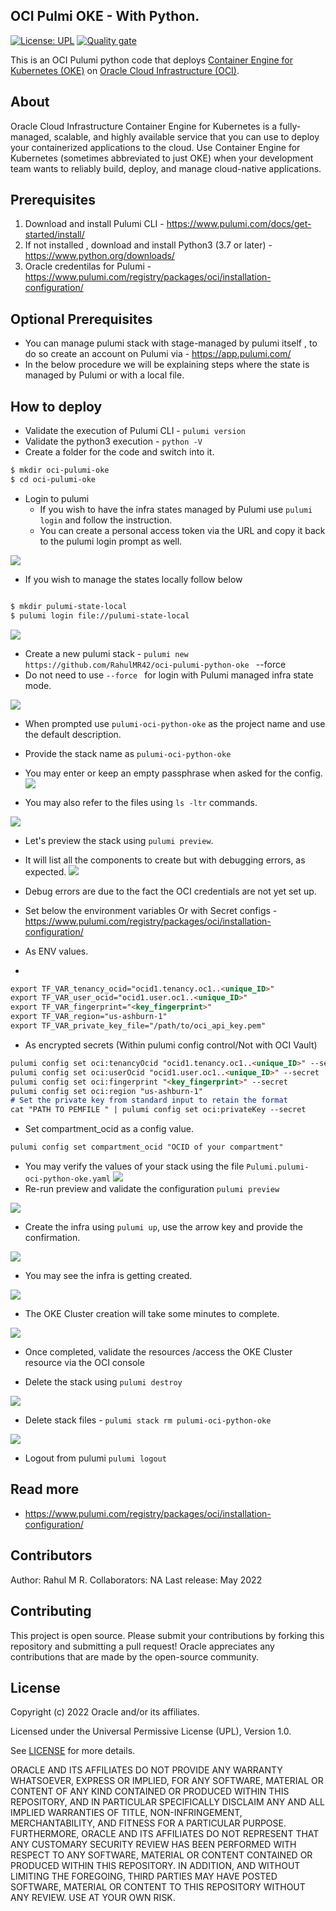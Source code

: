 
OCI Pulmi OKE - With Python.
------

[![License: UPL](https://img.shields.io/badge/license-UPL-green)](https://img.shields.io/badge/license-UPL-green) [![Quality gate](https://sonarcloud.io/api/project_badges/quality_gate?project=oracle-devrel_pulumi-python-oci-oke)](https://sonarcloud.io/dashboard?id=oracle-devrel_pulumi-python-oci-oke)

This is an OCI Pulumi python code that deploys [Container Engine for Kubernetes (OKE)](https://docs.oracle.com/en-us/iaas/Content/ContEng/home.htm) on [Oracle Cloud Infrastructure (OCI)](https://cloud.oracle.com/en_US/cloud-infrastructure).

## About
Oracle Cloud Infrastructure Container Engine for Kubernetes is a fully-managed, scalable, and highly available service that you can use to deploy your containerized applications to the cloud. Use Container Engine for Kubernetes (sometimes abbreviated to just OKE) when your development team wants to reliably build, deploy, and manage cloud-native applications.

## Prerequisites
1. Download and install Pulumi CLI - https://www.pulumi.com/docs/get-started/install/
2. If not installed , download and install Python3 (3.7 or later) - https://www.python.org/downloads/
3. Oracle credentilas for Pulumi - https://www.pulumi.com/registry/packages/oci/installation-configuration/

## Optional Prerequisites

- You can manage pulumi stack with stage-managed by pulumi itself , to do so create an account on Pulumi via - https://app.pulumi.com/
- In the below procedure we will be explaining steps where the state is managed by Pulumi or with a local file.

## How to deploy

- Validate the execution of Pulumi CLI - `pulumi version`
- Validate the python3 execution - `python -V`
- Create a folder for the code and switch into it.
```markdown
$ mkdir oci-pulumi-oke
$ cd oci-pulumi-oke
```
- Login to pulumi
  - If you wish to have the infra states managed by Pulumi use `pulumi login` and follow the instruction.
  - You can create a personal access token via the URL and copy it back to the pulumi login prompt as well.

![](images/personal_access_token.png)

- If you wish to manage the states locally follow below
```markdown

$ mkdir pulumi-state-local
$ pulumi login file://pulumi-state-local
```

![](images/pulumi_local.png)

- Create a new pulumi stack - `pulumi new https://github.com/RahulMR42/oci-pulumi-python-oke ` --force
- Do not need to use `--force ` for login with Pulumi managed infra state mode.

![](images/pulumi_new_with_url.png)

- When prompted use `pulumi-oci-python-oke` as the project name and use the default description.
- Provide the stack name as `pulumi-oci-python-oke`
- You may enter or keep an empty passphrase when asked for the config.
  ![](images/pulumi_new_final.png)

- You may also refer to the files using `ls -ltr` commands.

![](images/pulumi_files.png)

- Let's preview the stack using `pulumi preview`.
- It will list all the components to create but with debugging errors, as expected.
  ![](images/pulumi_create_progress.png)

- Debug errors are due to the fact the OCI credentials are not yet set up.
- Set below   the environment variables Or with Secret configs - https://www.pulumi.com/registry/packages/oci/installation-configuration/

- As ENV values.
-
```markdown
export TF_VAR_tenancy_ocid="ocid1.tenancy.oc1..<unique_ID>"
export TF_VAR_user_ocid="ocid1.user.oc1..<unique_ID>"
export TF_VAR_fingerprint="<key_fingerprint>"
export TF_VAR_region="us-ashburn-1"
export TF_VAR_private_key_file="/path/to/oci_api_key.pem"
```

- As encrypted secrets (Within pulumi config control/Not with OCI Vault)

```markdown
pulumi config set oci:tenancyOcid "ocid1.tenancy.oc1..<unique_ID>" --secret
pulumi config set oci:userOcid "ocid1.user.oc1..<unique_ID>" --secret
pulumi config set oci:fingerprint "<key_fingerprint>" --secret
pulumi config set oci:region "us-ashburn-1"
# Set the private key from standard input to retain the format
cat "PATH TO PEMFILE " | pulumi config set oci:privateKey --secret
```

- Set compartment_ocid as a config value.
```markdown
pulumi config set compartment_ocid "OCID of your compartment"
```
- You may verify the values of your stack using the file `Pulumi.pulumi-oci-python-oke.yaml`
  ![](images/pulumi_config_yaml.png)
- Re-run preview and validate the configuration `pulumi preview`

![](images/pulumi_preview.png)

- Create the infra using `pulumi up`, use the arrow key and provide the confirmation.

![](images/pulumi_up_confirmation.png)

- You may see the infra is getting created.

![](images/pulumi_confirmation_yes.png)

- The OKE Cluster creation will take some minutes to complete.

![](images/pulumi_completed.png)

- Once completed, validate the resources /access the OKE Cluster resource via the OCI console

- Delete the stack using `pulumi destroy `

![](images/pulumi_destroy.png)

- Delete stack files - `pulumi stack rm pulumi-oci-python-oke`

![](images/pulumi_stack_rm.png)

- Logout from pulumi `pulumi logout`

## Read more

- https://www.pulumi.com/registry/packages/oci/installation-configuration/

## Contributors
Author: Rahul M R.
Collaborators: NA
Last release: May 2022

## Contributing
This project is open source.  Please submit your contributions by forking this repository and submitting a pull request!  Oracle appreciates any contributions that are made by the open-source community.

## License
Copyright (c) 2022 Oracle and/or its affiliates.

Licensed under the Universal Permissive License (UPL), Version 1.0.

See [LICENSE](LICENSE) for more details.

ORACLE AND ITS AFFILIATES DO NOT PROVIDE ANY WARRANTY WHATSOEVER, EXPRESS OR IMPLIED, FOR ANY SOFTWARE, MATERIAL OR CONTENT OF ANY KIND CONTAINED OR PRODUCED WITHIN THIS REPOSITORY, AND IN PARTICULAR SPECIFICALLY DISCLAIM ANY AND ALL IMPLIED WARRANTIES OF TITLE, NON-INFRINGEMENT, MERCHANTABILITY, AND FITNESS FOR A PARTICULAR PURPOSE.  FURTHERMORE, ORACLE AND ITS AFFILIATES DO NOT REPRESENT THAT ANY CUSTOMARY SECURITY REVIEW HAS BEEN PERFORMED WITH RESPECT TO ANY SOFTWARE, MATERIAL OR CONTENT CONTAINED OR PRODUCED WITHIN THIS REPOSITORY. IN ADDITION, AND WITHOUT LIMITING THE FOREGOING, THIRD PARTIES MAY HAVE POSTED SOFTWARE, MATERIAL OR CONTENT TO THIS REPOSITORY WITHOUT ANY REVIEW. USE AT YOUR OWN RISK. 





 

